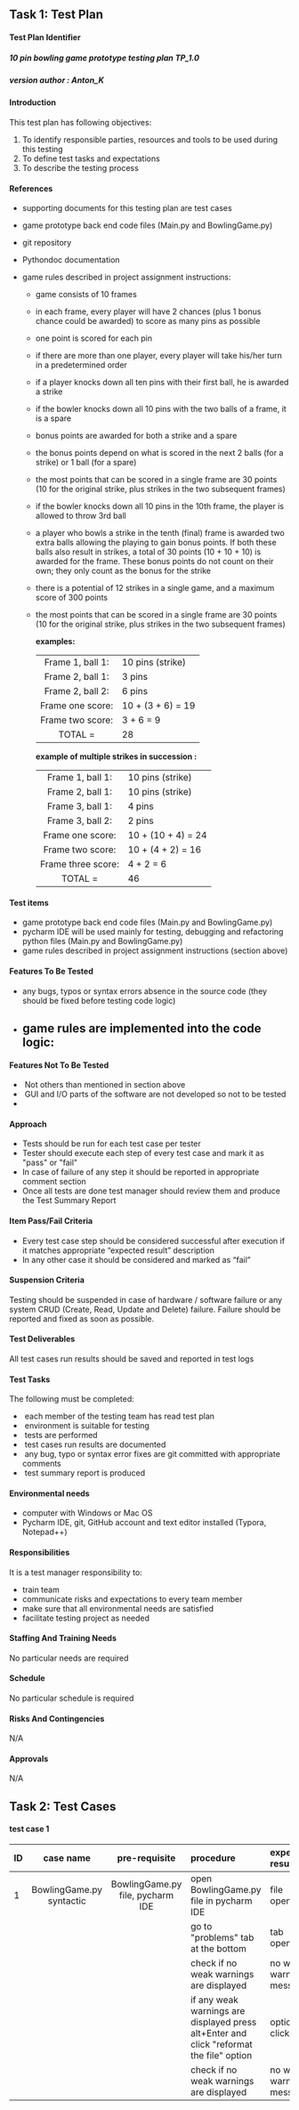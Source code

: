 ## **Task 1: Test Plan**

#### Test Plan Identifier

##### 10 pin bowling game prototype testing plan TP_1.0

##### *version author* : Anton_K



#### Introduction

This test plan has following objectives:

1. To identify responsible parties, resources and tools to be used during this testing
2.  To define test tasks and expectations
3. To describe the testing process 

#### References

- supporting documents for this testing plan are test cases

-  game prototype back end code files (Main.py and BowlingGame.py) 

- git repository

- Pythondoc documentation

- game rules described in project assignment instructions:

  - game consists of 10 frames

  - in each frame, every player will have 2 chances (plus 1 bonus chance could be awarded) to score as many pins as possible

  - one point is scored for each pin

  - if there are more than one player, every player will take his/her turn in a predetermined order

  - if a player knocks down all ten pins with their first ball, he is awarded a strike

  - if the bowler knocks down all 10 pins with the two balls of a  frame, it is a spare

  - bonus points are awarded for both a strike and a spare

  - the bonus points  depend on what is scored in the next 2 balls (for a strike) or 1 ball (for a spare)

  - the most points that can be scored in a single frame are 30 points (10 for the original strike, plus strikes in the two subsequent frames)

  - if the bowler knocks down all 10 pins in the 10th frame, the player is allowed to throw  3rd ball

  - a player who bowls a strike in the tenth (final) frame is awarded  two extra balls allowing the playing to gain bonus points. If both these balls also result in strikes, a total of 30 points (10 + 10 + 10) is  awarded for the frame. These bonus points do not count on their own;  they only count as the bonus for the strike

  - there is a potential of 12 strikes in a single game, and a maximum score of 300 points

  - the most points that can be scored in a single frame are 30 points (10 for the original strike, plus strikes in the two subsequent frames)

    

    **examples:** 	 

    |                  |                   |
    | :--------------: | ----------------- |
    | Frame 1, ball 1: | 10 pins (strike)  |
    | Frame 2, ball 1: | 3 pins            |
    | Frame 2, ball 2: | 6 pins            |
    | Frame one score: | 10 + (3 + 6) = 19 |
    | Frame two score: | 3 + 6 = 9         |
    |     TOTAL =      | 28                |

    **example of multiple strikes in succession :**

    |                    |                    |
    | :----------------: | ------------------ |
    |  Frame 1, ball 1:  | 10 pins (strike)   |
    |  Frame 2, ball 1:  | 10 pins (strike)   |
    |  Frame 3, ball 1:  | 4 pins             |
    |  Frame 3, ball 2:  | 2 pins             |
    |  Frame one score:  | 10 + (10 + 4) = 24 |
    |  Frame two score:  | 10 + (4 + 2) = 16  |
    | Frame three score: | 4 + 2 = 6          |
    |      TOTAL =       | 46                 |

#### Test items

- game prototype back end code files (Main.py and BowlingGame.py) 
- pycharm IDE will be used mainly for testing, debugging and refactoring python files (Main.py and BowlingGame.py)
- game rules described in project assignment instructions (section above)

#### Features To Be Tested

- any bugs, typos or syntax errors absence in the source code (they should be fixed before testing  code logic)
- game rules are implemented into the code logic:
  - 

#### Features Not To Be Tested

- ​	Not others than mentioned in section above
- ​    GUI and I/O parts of the software are not developed so not to be tested
- 

#### Approach

- Tests should be run for each test case per  tester
- Tester should execute each step of every test case and mark it as "pass" or "fail"
- In case of failure of any step it should be reported in appropriate comment section
- Once all tests are done test manager should review them and produce the Test Summary Report

#### Item Pass/Fail Criteria

- Every test case step should be considered successful after execution if it matches appropriate  “expected result” description
- In any other case it should be considered and marked as “fail”

#### Suspension Criteria

Testing should be suspended in case of hardware / software failure or any system CRUD (Create, Read, Update and Delete) failure. Failure should be reported and fixed as soon as possible.

#### Test Deliverables 

All test cases run results should be saved  and reported  in test logs

#### Test Tasks

The following must be completed:

- ​	each member of the testing team has read test plan
- ​	environment is suitable for testing
- ​	tests are performed
- ​	test cases run results are documented
- ​    any bug, typo or syntax error fixes are git committed with appropriate comments 
- ​	test summary report is produced

#### **Environmental needs**

- computer with Windows or Mac OS  
- Pycharm IDE, git, GitHub account and text editor installed (Typora, Notepad++)

#### Responsibilities

It is a test manager  responsibility to:

- train team
- communicate risks and expectations to every team member
- make sure that all environmental needs are satisfied
- facilitate testing project as needed

#### Staffing And Training Needs

No particular needs are required

#### Schedule

No particular schedule is required

#### Risks And Contingencies

N/A

#### Approvals

N/A



## **Task 2: Test Cases**

#### test case 1

| ID   |        case name         |          pre-requisite           | procedure                                                    | expected result          | priority | author  | pass/fail |     comment      |
| ---- | :----------------------: | :------------------------------: | :----------------------------------------------------------- | :----------------------- | :------: | ------- | :-------: | :--------------: |
| 1    | BowlingGame.py syntactic | BowlingGame.py file, pycharm IDE | open BowlingGame.py file in pycharm IDE                      | file opened              |    p1    | Anton_K |   pass    |                  |
|      |                          |                                  | go to "problems" tab at  the bottom                          | tab opened               |    p1    |         |   pass    |                  |
|      |                          |                                  | check if  no weak warnings are displayed                     | no weak warning messages |    p2    |         |   fail    | 28 weak warnings |
|      |                          |                                  | if any weak warnings are displayed press alt+Enter and click "reformat the file" option | option clicked           |    p1    |         |   pass    |                  |
|      |                          |                                  | check if  no weak warnings are displayed                     | no weak warning messages |    p1    |         |           |                  |

